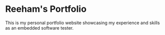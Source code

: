 # Reeham's Portfolio

This is my personal portfolio website showcasing my experience and skills as an embedded software tester.
 
